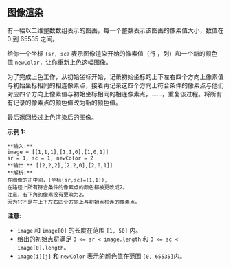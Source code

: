 ## [图像渲染](https://leetcode-cn.com/problems/flood-fill/)

有一幅以二维整数数组表示的图画，每一个整数表示该图画的像素值大小，数值在 0 到 65535 之间。

给你一个坐标 `(sr, sc)` 表示图像渲染开始的像素值（行 ，列）和一个新的颜色值 `newColor`，让你重新上色这幅图像。

为了完成上色工作，从初始坐标开始，记录初始坐标的上下左右四个方向上像素值与初始坐标相同的相连像素点，接着再记录这四个方向上符合条件的像素点与他们对应四个方向上像素值与初始坐标相同的相连像素点，……，重复该过程。将所有有记录的像素点的颜色值改为新的颜色值。

最后返回经过上色渲染后的图像。

**示例 1:**

```
**输入:** 
image = [[1,1,1],[1,1,0],[1,0,1]]
sr = 1, sc = 1, newColor = 2
**输出:** [[2,2,2],[2,2,0],[2,0,1]]
**解析:** 
在图像的正中间，(坐标(sr,sc)=(1,1)),
在路径上所有符合条件的像素点的颜色都被更改成2。
注意，右下角的像素没有更改为2，
因为它不是在上下左右四个方向上与初始点相连的像素点。
```

**注意:**

*   `image` 和 `image[0]` 的长度在范围 `[1, 50]` 内。
*   给出的初始点将满足 `0 <= sr < image.length` 和 `0 <= sc < image[0].length`。
*   `image[i][j]` 和 `newColor` 表示的颜色值在范围 `[0, 65535]`内。